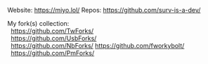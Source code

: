 Website: https://miyo.lol/
Repos: https://github.com/surv-is-a-dev/

My fork(s) collection:<br />
&nbsp;&nbsp;https://github.com/TwForks/<br />
&nbsp;&nbsp;https://github.com/UsbForks/<br />
&nbsp;&nbsp;https://github.com/NbForks/ https://github.com/fworkybolt/<br />
&nbsp;&nbsp;https://github.com/PmForks/<br />
